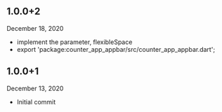 ## 1.0.0+2
 December 18, 2020
- implement the parameter, flexibleSpace
- export 'package:counter_app_appbar/src/counter_app_appbar.dart';

## 1.0.0+1
 December 13, 2020
- Initial commit